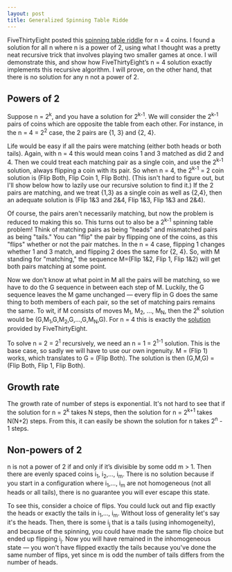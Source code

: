 ```yaml
---
layout: post
title: Generalized Spinning Table Ridde
---
```


FiveThirtyEight posted this [spinning table riddle](https://fivethirtyeight.com/features/i-would-walk-500-miles-and-i-would-riddle-500-more/) for n = 4 coins. I found a solution for all n where n is a power of 2, using what I thought was a pretty neat recursive trick that involves playing two smaller games at once.  I will demonstrate this, and show how FiveThirtyEight’s n = 4 solution exactly implements this recursive algorithm.  I will prove, on the other hand, that there is no solution for any n not a power of 2.

## Powers of 2

Suppose n = 2<sup>k</sup>, and you have a solution for 2<sup>k-1</sup>. We will consider the 2<sup>k-1</sup> pairs of coins which are opposite the table from each other. For instance, in the n = 4 = 2<sup>2</sup> case, the 2 pairs are \{1, 3\} and \{2, 4\}. 

Life would be easy if all the pairs were matching (either both heads or both tails). Again, with n = 4 this would mean coins 1 and 3 matched as did 2 and 4. Then we could treat each matching pair as a single coin, and use the 2<sup>k-1</sup> solution, always flipping a coin with its pair. So when n = 4, the 2<sup>k-1</sup> = 2 coin solution is (Flip Both, Flip Coin 1, Flip Both). (This isn't hard to figure out, but I'll show below how to lazily use our recursive solution to find it.) If the 2 pairs are matching, and we treat {1,3} as a single coin as well as {2,4}, then an adequate solution is (Flip 1&3 and 2&4, Flip 1&3, Flip 1&3 and 2&4).

Of course, the pairs aren't necessarily matching, but now the problem is reduced to making this so. This turns out to also be a 2<sup>k-1</sup> spinning table problem! Think of matching pairs as being "heads" and mismatched pairs as being "tails." You can "flip" the pair by flipping one of the coins, as this "flips" whether or not the pair matches. In the n = 4 case, flipping 1 changes whether 1 and 3 match, and flipping 2 does the same for \{2, 4\}. So, with M standing for "matching," the sequence M=(Flip 1&2, Flip 1, Flip 1&2) will get both pairs matching at some point.

Now we don't know at what point in M all the pairs will be matching, so we have to do the G sequence in between each step of M. Luckily, the G sequence leaves the M game unchanged — every flip in G does the same thing to both members of each pair, so the set of matching pairs remains the same. To wit, if M consists of moves M<sub>1</sub>, M<sub>2</sub>, ..., M<sub>N</sub>, then the 2<sup>k</sup> solution would be (G,M<sub>1</sub>,G,M<sub>2</sub>,G,...,G,M<sub>N</sub>,G). For n = 4 this is exactly the [solution](https://fivethirtyeight.com/features/whats-your-best-scrabble-string/) provided by FiveThirtyEight.

To solve n = 2 = 2<sup>1</sup> recursively, we need an n = 1 = 2<sup>1-1</sup> solution. This is the base case, so sadly we will have to use our own ingenuity. M = (Flip 1) works, which translates to G = (Flip Both). The solution is then (G,M,G) = (Flip Both, Flip 1, Flip Both).

## Growth rate

The growth rate of number of steps is exponential. It's not hard to see that if the solution for n = 2<sup>k</sup> takes N steps, then the solution for n = 2<sup>k+1</sup> takes N(N+2) steps. From this, it can easily be shown the solution for n takes 2<sup>n</sup> - 1 steps.

## Non-powers of 2

n is not a power of 2 if and only if it’s divisible by some odd m > 1. Then there are evenly spaced coins i<sub>1</sub>, i<sub>2</sub>,..., i<sub>m</sub>. There is no solution because if you start in a configuration where i<sub>1</sub>,..., i<sub>m</sub> are not homogeneous (not all heads or all tails), there is no guarantee you will ever escape this state.

To see this, consider a choice of flips. You could luck out and flip exactly the heads or exactly the tails in i<sub>1</sub>,..., i<sub>m</sub>. Without loss of generality let's say it's the heads. Then, there is some i<sub>j</sub> that is a tails (using inhomogeneity), and because of the spinning, you could have made the same flip choice but ended up flipping i<sub>j</sub>. Now you will have remained in the inhomogeneous state — you won't have flipped exactly the tails because you've done the same number of flips, yet since m is odd the number of tails differs from the number of heads.
